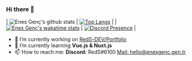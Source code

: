 ### Hi there 👋

| ![Enes Genç's github stats](https://github-readme-stats.vercel.app/api?username=RedS-DEV&show_icons=true&count_private=true&theme=radical) | [![Top Langs](https://github-readme-stats.vercel.app/api/top-langs/?username=RedS-DEV&langs_count=10&layout=compact&theme=radical)](https://github.com/RedS-DEV/) |
| [![Enes Genç's wakatime stats](https://github-readme-stats.vercel.app/api/wakatime?username=RedS&theme=radical)](https://wakatime.com/@RedS) | [![Discord Presence](https://lanyard-profile-readme.vercel.app/api/389383409430167562)](https://discord.com/users/389383409430167562) |


<!--
**RedS-DEV/RedS-DEV** is a ✨ _special_ ✨ repository because its `README.md` (this file) appears on your GitHub profile.

Here are some ideas to get you started:
-->

- 🔭 I’m currently working on [RedS-DEV/Portfolio](https://github.com/RedS-DEV/Portfolio)
- 🌱 I’m currently learning **Vue.js & Nuxt.js**
- 📫 How to reach me: **Discord:** RedS#6100 [Mail: hello@enesgenc.gen.tr](mailto:hello@enesgenc.gen.tr) 
<!-- - 👯 I’m looking to collaborate on ... 
- 🤔 I’m looking for help with ...
- 💬 Ask me about ... --->

<!--
- 😄 Pronouns: ...
- ⚡ Fun fact: ...

[![Readme Card](https://github-readme-stats.vercel.app/api/pin/?username=RedS-DEV&repo=Portfolio%theme=radical)](https://github.com/RedS-DEV/Portfolio)
